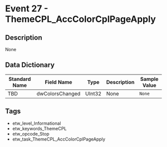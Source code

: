 # Event 27 - ThemeCPL_AccColorCplPageApply

## Description
None

## Data Dictionary
|Standard Name|Field Name|Type|Description|Sample Value|
|---|---|---|---|---|
|TBD|dwColorsChanged|UInt32|None|`None`|

## Tags
* etw_level_Informational
* etw_keywords_ThemeCPL
* etw_opcode_Stop
* etw_task_ThemeCPL_AccColorCplPageApply